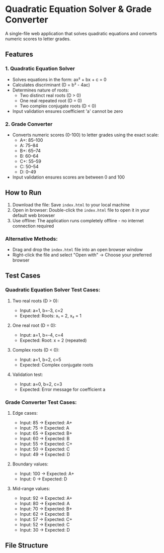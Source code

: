 # Quadratic Equation Solver & Grade Converter

A single-file web application that solves quadratic equations and converts numeric scores to letter grades.

## Features

### 1. Quadratic Equation Solver
- Solves equations in the form: ax² + bx + c = 0
- Calculates discriminant (D = b² - 4ac)
- Determines nature of roots:
  - Two distinct real roots (D > 0)
  - One real repeated root (D = 0)
  - Two complex conjugate roots (D < 0)
- Input validation ensures coefficient 'a' cannot be zero

### 2. Grade Converter
- Converts numeric scores (0-100) to letter grades using the exact scale:
  - A+: 85–100
  - A: 75–84
  - B+: 65–74
  - B: 60–64
  - C+: 55–59
  - C: 50–54
  - D: 0–49
- Input validation ensures scores are between 0 and 100

## How to Run

1. Download the file: Save `index.html` to your local machine
2. Open in browser: Double-click the `index.html` file to open it in your default web browser
3. Use offline: The application runs completely offline - no internet connection required

### Alternative Methods:
- Drag and drop the `index.html` file into an open browser window
- Right-click the file and select "Open with" → Choose your preferred browser

## Test Cases

### Quadratic Equation Solver Test Cases:

1. Two real roots (D > 0):
   - Input: a=1, b=-3, c=2
   - Expected: Roots: x₁ = 2, x₂ = 1

2. One real root (D = 0):
   - Input: a=1, b=-4, c=4
   - Expected: Root: x = 2 (repeated)

3. Complex roots (D < 0):
   - Input: a=1, b=2, c=5
   - Expected: Complex conjugate roots

4. Validation test:
   - Input: a=0, b=2, c=3
   - Expected: Error message for coefficient a

### Grade Converter Test Cases:

1. Edge cases:
   - Input: 85 → Expected: A+
   - Input: 75 → Expected: A
   - Input: 65 → Expected: B+
   - Input: 60 → Expected: B
   - Input: 55 → Expected: C+
   - Input: 50 → Expected: C
   - Input: 49 → Expected: D

2. Boundary values:
   - Input: 100 → Expected: A+
   - Input: 0 → Expected: D

3. Mid-range values:
   - Input: 92 → Expected: A+
   - Input: 80 → Expected: A
   - Input: 70 → Expected: B+
   - Input: 62 → Expected: B
   - Input: 57 → Expected: C+
   - Input: 52 → Expected: C
   - Input: 30 → Expected: D

## File Structure